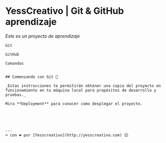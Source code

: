 # YessCreativo | Git & GitHub aprendizaje

_Este es un proyecto de aprendizaje_

```
Git
```
```
GitHub
```
```
Comandos
```
```

## Comenzando con Git 🚀

_Estas instrucciones te permitirán obtener una copia del proyecto en funcionamiento en tu máquina local para propósitos de desarrollo y pruebas._

Mira **Deployment** para conocer como desplegar el proyecto.





---
⌨️ con ❤️ por [Yesscreativo](http://yesscreativo.com) 😊
